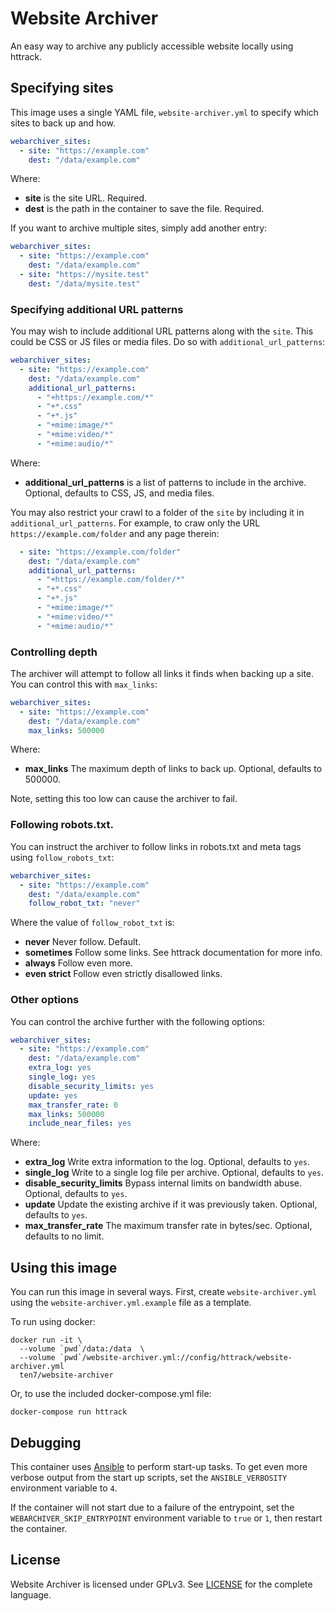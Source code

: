 # Website Archiver
An easy way to archive any publicly accessible website locally using httrack.

## Specifying sites

This image uses a single YAML file, `website-archiver.yml` to specify which sites to back up and how.

```yaml
webarchiver_sites:
  - site: "https://example.com"
    dest: "/data/example.com"
```

Where:
* **site** is the site URL. Required.
* **dest** is the path in the container to save the file. Required.

If you want to archive multiple sites, simply add another entry:

```yaml
webarchiver_sites:
  - site: "https://example.com"
    dest: "/data/example.com"
  - site: "https://mysite.test"
    dest: "/data/mysite.test"

```

### Specifying additional URL patterns

You may wish to include additional URL patterns along with the `site`. This could be CSS or JS files or media files. Do so with `additional_url_patterns`:

```yaml
webarchiver_sites:
  - site: "https://example.com"
    dest: "/data/example.com"
    additional_url_patterns:
      - "+https://example.com/*"
      - "+*.css"
      - "+*.js"
      - "+mime:image/*"
      - "+mime:video/*"
      - "+mime:audio/*"
```

Where:

* **additional_url_patterns** is a list of patterns to include in the archive. Optional, defaults to CSS, JS, and media files.

You may also restrict your crawl to a folder of the `site` by including it in `additional_url_patterns`. For example, to craw only the URL `https://example.com/folder` and any page therein:

```yaml
  - site: "https://example.com/folder"
    dest: "/data/example.com"
    additional_url_patterns:
      - "+https://example.com/folder/*"
      - "+*.css"
      - "+*.js"
      - "+mime:image/*"
      - "+mime:video/*"
      - "+mime:audio/*"
```

### Controlling depth

The archiver will attempt to follow all links it finds when backing up a site. You can control this with `max_links`:

```yaml
webarchiver_sites:
  - site: "https://example.com"
    dest: "/data/example.com"
    max_links: 500000
```

Where:

* **max_links** The maximum depth of links to back up. Optional, defaults to 500000.

Note, setting this too low can cause the archiver to fail.

### Following robots.txt.

You can instruct the archiver to follow links in robots.txt and meta tags using `follow_robots_txt`:

```yaml
webarchiver_sites:
  - site: "https://example.com"
    dest: "/data/example.com"
    follow_robot_txt: "never"
```

Where the value of `follow_robot_txt` is:
* **never** Never follow. Default.
* **sometimes** Follow some links. See httrack documentation for more info.
* **always** Follow even more.
* **even strict** Follow even strictly disallowed links.

### Other options

You can control the archive further with the following options:

```yaml
webarchiver_sites:
  - site: "https://example.com"
    dest: "/data/example.com"
    extra_log: yes
    single_log: yes
    disable_security_limits: yes
    update: yes
    max_transfer_rate: 0
    max_links: 500000
    include_near_files: yes
```

Where:

* **extra_log** Write extra information to the log. Optional, defaults to `yes`.
* **single_log** Write to a single log file per archive. Optional, defaults to `yes`.
* **disable_security_limits** Bypass internal limits on bandwidth abuse. Optional, defaults to `yes`.
* **update** Update the existing archive if it was previously taken. Optional, defaults to `yes`.
* **max_transfer_rate** The maximum transfer rate in bytes/sec. Optional, defaults to no limit.

## Using this image

You can run this image in several ways. First, create `website-archiver.yml` using the `website-archiver.yml.example` file as a template.

To run using docker:

```shell
docker run -it \
  --volume `pwd`/data:/data  \
  --volume `pwd`/website-archiver.yml://config/httrack/website-archiver.yml
  ten7/website-archiver
```

Or, to use the included docker-compose.yml file:

```shell
docker-compose run httrack
```

## Debugging

This container uses [Ansible](https://www.ansible.com/) to perform start-up tasks. To get even more verbose output from the start up scripts, set the `ANSIBLE_VERBOSITY` environment variable to `4`.

If the container will not start due to a failure of the entrypoint, set the `WEBARCHIVER_SKIP_ENTRYPOINT` environment variable to `true` or `1`, then restart the container.

## License

Website Archiver is licensed under GPLv3. See [LICENSE](https://github.com/ivanstegic/website-archiver/blob/main/LICENSE) for the complete language.
